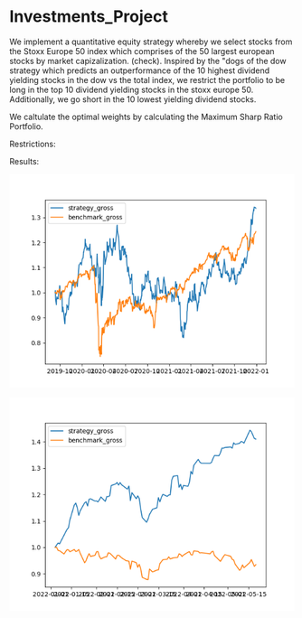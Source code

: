 # Investments_Project

We implement a quantitative equity strategy whereby we select stocks from the Stoxx Europe 50 index which comprises of the 50 largest european stocks by market capizalization. (check). 
Inspired by the "dogs of the dow strategy which predicts an outperformance of the 10 highest dividend yielding stocks in the dow vs the total index, we restrict the portfolio to be long in the top 10 dividend yielding stocks in the stoxx europe 50. Additionally, we go short in the 10 lowest yielding dividend stocks. 

We caltulate the optimal weights by calculating the Maximum Sharp Ratio Portfolio. 

Restrictions: 


Results: 

![in sample](plots/in_sample.png)

![](plots/out_sample.png)
